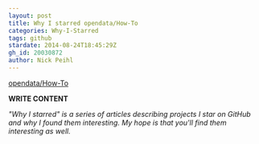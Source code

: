```yaml
---
layout: post
title: Why I starred opendata/How-To
categories: Why-I-Starred
tags: github
stardate: 2014-08-24T18:45:29Z
gh_id: 20030872
author: Nick Peihl
---
```


[opendata/How-To](https://github.com/opendata/How-To)

**WRITE CONTENT**

*"Why I starred" is a series of articles describing projects I star on GitHub and why I found them interesting. My hope is that you'll find them interesting as well.*

